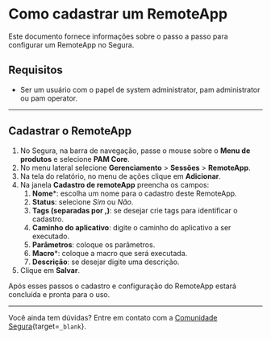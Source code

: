 # Como cadastrar um RemoteApp

Este documento fornece informações sobre o passo a passo para configurar um RemoteApp no Segura.

## Requisitos

* Ser um usuário com o papel de system administrator, pam administrator ou pam operator.

---
## Cadastrar o RemoteApp

1. No Segura, na barra de navegação, passe o mouse sobre o **Menu de produtos** e selecione **PAM Core**.
2. No menu lateral selecione **Gerenciamento** > **Sessões** > **RemoteApp**.
3. Na tela do relatório, no menu de ações clique em **Adicionar**.
4. Na janela **Cadastro de remoteApp** preencha os campos:
    1. **Nome***: escolha um nome para o cadastro deste RemoteApp.
    2. **Status**: selecione *Sim* ou *Não*.
    3. **Tags (separadas por ,)**: se desejar crie tags para identificar o cadastro.
    4. **Caminho do aplicativo**: digite o caminho do aplicativo a ser executado.
    5. **Parâmetros**: coloque os parâmetros.
    6. **Macro***: coloque a macro que será executada.
    7. **Descrição**: se desejar digite uma descrição.
5. Clique em **Salvar**.

Após esses passos o cadastro e configuração do RemoteApp estará concluída e pronta para o uso.

---
Você ainda tem dúvidas? Entre em contato com a [Comunidade Segura](https://community.Segura.io/){target=`_blank`}.